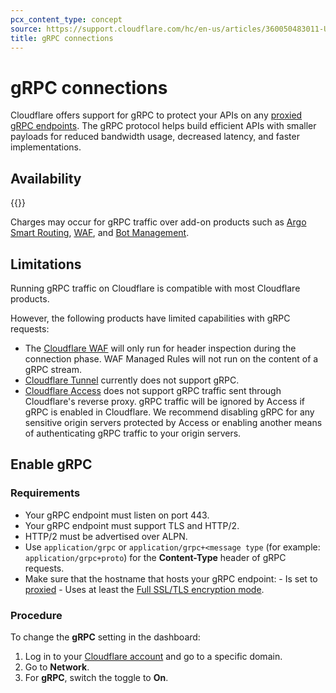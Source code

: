 ```yaml
---
pcx_content_type: concept
source: https://support.cloudflare.com/hc/en-us/articles/360050483011-Understanding-Cloudflare-gRPC-support
title: gRPC connections
---
```


# gRPC connections

Cloudflare offers support for gRPC to protect your APIs on any [proxied gRPC endpoints](/dns/manage-dns-records/reference/proxied-dns-records/). The gRPC protocol helps build efficient APIs with smaller payloads for reduced bandwidth usage, decreased latency, and faster implementations.

## Availability

{{<feature-table id="network.grpc">}}

Charges may occur for gRPC traffic over add-on products such as [Argo Smart Routing](/argo-smart-routing/), [WAF](/waf/), and [Bot Management](/bots/).

## Limitations

Running gRPC traffic on Cloudflare is compatible with most Cloudflare products.

However, the following products have limited capabilities with gRPC requests:

- The [Cloudflare WAF](/waf/) will only run for header inspection during the connection phase. WAF Managed Rules will not run on the content of a gRPC stream.
- [Cloudflare Tunnel](/cloudflare-one/connections/connect-networks/) currently does not support gRPC.
- [Cloudflare Access](/cloudflare-one/policies/access/) does not support gRPC traffic sent through Cloudflare's reverse proxy. gRPC traffic will be ignored by Access if gRPC is enabled in Cloudflare. We recommend disabling gRPC for any sensitive origin servers protected by Access or enabling another means of authenticating gRPC traffic to your origin servers.

## Enable gRPC

### Requirements

-   Your gRPC endpoint must listen on port 443. 
-   Your gRPC endpoint must support TLS and HTTP/2.
-   HTTP/2 must be advertised over ALPN.
-   Use `application/grpc` or `application/grpc+<message type` (for example: `application/grpc+proto`) for the **Content-Type** header of gRPC requests.
-   Make sure that the hostname that hosts your gRPC endpoint:
        - Is set to [proxied](/dns/manage-dns-records/reference/proxied-dns-records/)
        - Uses at least the [Full SSL/TLS encryption mode](/ssl/origin-configuration/ssl-modes/full/).

### Procedure

To change the **gRPC** setting in the dashboard:

1.  Log in to your [Cloudflare account](https://dash.cloudflare.com) and go to a specific domain.
2.  Go to **Network**.
3.  For **gRPC**, switch the toggle to **On**.